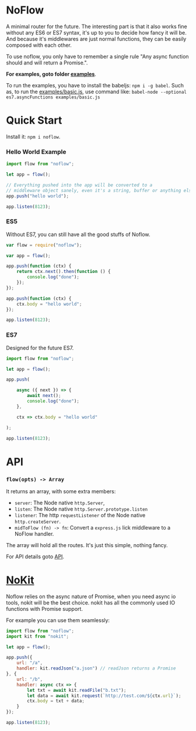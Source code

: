 # NoFlow

A minimal router for the future.
The interesting part is that it also works fine without any ES6 or ES7 syntax,
it's up to you to decide how fancy it will be. And because it's middlewares are just normal
functions, they can be easily composed with each other.

To use noflow, you only have to remember a single rule "Any async function should and will return a Promise.".

**For examples, goto folder [examples](examples)**.

To run the examples, you have to install the babeljs: `npm i -g babel`.
Such as, to run the [examples/basic.js](examples/basic.js), use command like:
`babel-node --optional es7.asyncFunctions examples/basic.js`


# Quick Start

Install it: `npm i noflow`.

### Hello World Example

```javascript
import flow from "noflow";

let app = flow();

// Everything pushed into the app will be converted to a
// middleware object sanely, even it's a string, buffer or anything else.
app.push("hello world");

app.listen(8123);
```

### ES5

Without ES7, you can still have all the good stuffs of Noflow.

```javascript
var flow = require("noflow");

var app = flow();

app.push(function (ctx) {
    return ctx.next().then(function () {
        console.log("done");
    });
});

app.push(function (ctx) {
    ctx.body = "hello world";
});

app.listen(8123);
```

### ES7

Designed for the future ES7.

```javascript
import flow from "noflow";

let app = flow();

app.push(

    async ({ next }) => {
        await next();
        console.log("done");
    },

    ctx => ctx.body = "hello world"

);

app.listen(8123);
```

# API

### `flow(opts) -> Array`

It returns an array, with some extra members:

- `server`: The Node native `http.Server`,
- `listen`: The Node native `http.Server.prototype.listen`
- `listener`: The http `requestListener` of the Node native `http.createServer`.
- `midToFlow (fn) -> fn`: Convert a `express.js` lick middleware to a NoFlow handler.

The array will hold all the routes. It's just this simple, nothing fancy.

For API details goto [API](https://github.com/ysmood/nokit#flowmiddlewares-opts).

# [NoKit](https://github.com/ysmood/nokit)

Noflow relies on the async nature of Promise, when you need async io tools, nokit will be the best choice.
nokit has all the commonly used IO functions with Promise support.

For example you can use them seamlessly:

```js
import flow from "noflow";
import kit from "nokit";

let app = flow();

app.push({
    url: "/a",
    handler: kit.readJson("a.json") // readJson returns a Promise
}, {
    url: "/b",
    handler: async ctx => {
        let txt = await kit.readFile("b.txt");
        let data = await kit.request(`http://test.com/${ctx.url}`);
        ctx.body = txt + data;
    }
});

app.listen(8123);
```
